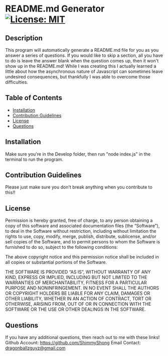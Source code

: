 # README.md Generator [![License: MIT](https://img.shields.io/badge/License-MIT-yellow.svg)](https://opensource.org/licenses/MIT)

## Description
This program will automatically generate a README.md file for you as you answer a series of questions. If you would like to skip a section, all you have to do is leave the answer blank when the question comes up, then it won't show up in the README.md! While I was creating this I actually learned a little about how the asynchronous nature of Javascript can sometimes leave undesired consequences, but thankfully I was able to overcome those difficulties.
## Table of Contents
- [Installation](#installation)
- [Contribution Guidelines](#contribution-guidelines)
- [License](#license)
- [Questions](#questions)
## Installation
Make sure you're in the Develop folder, then run "node index.js" in the terminal to run the program.
## Contribution Guidelines
Please just make sure you don't break anything when you contribute to this!!
## License
Permission is hereby granted, free of charge, to any person obtaining a copy of this software and associated documentation files (the “Software”), to deal in the Software without restriction, including without limitation the rights to use, copy, modify, merge, publish, distribute, sublicense, and/or sell copies of the Software, and to permit persons to whom the Software is furnished to do so, subject to the following conditions:

The above copyright notice and this permission notice shall be included in all copies or substantial portions of the Software.

THE SOFTWARE IS PROVIDED “AS IS”, WITHOUT WARRANTY OF ANY KIND, EXPRESS OR IMPLIED, INCLUDING BUT NOT LIMITED TO THE WARRANTIES OF MERCHANTABILITY, FITNESS FOR A PARTICULAR PURPOSE AND NONINFRINGEMENT. IN NO EVENT SHALL THE AUTHORS OR COPYRIGHT HOLDERS BE LIABLE FOR ANY CLAIM, DAMAGES OR OTHER LIABILITY, WHETHER IN AN ACTION OF CONTRACT, TORT OR OTHERWISE, ARISING FROM, OUT OF OR IN CONNECTION WITH THE SOFTWARE OR THE USE OR OTHER DEALINGS IN THE SOFTWARE.
## Questions 
 If you have any additional questions, then reach out to me with these links! 
 Github Account: https://github.com/ShimmyShong 
 Email Contact: dragonballzguyz@gmail.com
